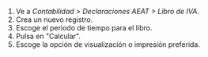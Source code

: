 1.  Ve a *Contabilidad \> Declaraciones AEAT \> Libro de IVA*.
2.  Crea un nuevo registro.
3.  Escoge el periodo de tiempo para el libro.
4.  Pulsa en "Calcular".
5.  Escoge la opción de visualización o impresión preferida.
